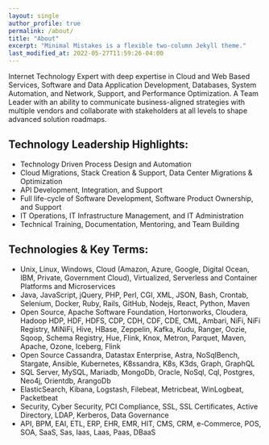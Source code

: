 ```yaml
---
layout: single
author_profile: true
permalink: /about/
title: "About"
excerpt: "Minimal Mistakes is a flexible two-column Jekyll theme."
last_modified_at: 2022-05-27T11:59:26-04:00
---
```


Internet Technology Expert with deep expertise in Cloud and Web Based Services, Software and Data Application Development, Databases, System Automation, and Network, Support, and Performance Optimization. A Team Leader with an ability to communicate business-aligned strategies with multiple vendors and collaborate with stakeholders at all levels to shape advanced solution roadmaps.

## Technology Leadership Highlights:

- Technology Driven Process Design and Automation
- Cloud Migrations, Stack Creation & Support, Data Center Migrations & Optimization
- API Development, Integration, and Support
- Full life-cycle of Software Development, Software Product Ownership, and Support
- IT Operations, IT Infrastructure Management, and IT Administration
- Technical Training, Documentation, Mentoring, and Team Building


## Technologies & Key Terms:

- Unix, Linux, Windows, Cloud (Amazon, Azure, Google, Digital Ocean, IBM, Private, Government Cloud), Virtualized, Serverless and Container Platforms and Microservices
- Java, JavaScript, jQuery, PHP, Perl, CGI, XML, JSON, Bash, Crontab, Selenium, Docker, Ruby, Rails, GitHub, Nodejs, React, Python, Maven
- Open Source, Apache Software Foundation, Hortonworks, Cloudera, Hadoop HDP, HDF, HDFS, CDP, CDH, CDF, CDE, CML, Ambari, NiFi, NiFi Registry, MiNiFi, Hive, HBase, Zeppelin, Kafka, Kudu, Ranger, Oozie, Sqoop, Schema Registry, Hue, Flink, Knox, Metron, Parquet, Maven, Apache, Ozone, Iceberg, Flink
- Open Source Cassandra, Datastax Enterprise, Astra, NoSqlBench, Stargate, Ansible, Kubernetes, K8ssandra, K8s, K3ds, Graph, GraphQL
- SQL Server, MySQL, Mariadb, MongoDb, Oracle, NoSql, Cql, Postgres, Neo4j, Orientdb, ArangoDb
- ElasticSearch, Kibana, Logstash, Filebeat, Metricbeat, WinLogbeat, Packetbeat
- Security, Cyber Security, PCI Compliance, SSL, SSL Certificates, Active Directory, LDAP, Kerberos, Data Governance
- API, BPM, EAI, ETL, ERP, EHR, EMR, HIT, CMS, CRM, e-Commerce, POS, SOA, SaaS, Sas, Iaas, Laas, Paas, DBaaS